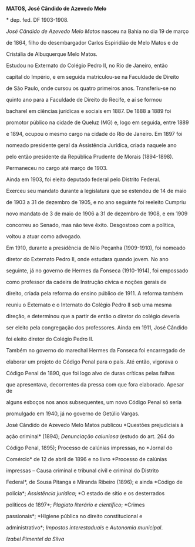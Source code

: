 **MATOS, José Cândido de Azevedo Melo**



\* dep. fed. DF 1903-1908.



*José Cândido de Azevedo Melo Matos* nasceu na Bahia no dia 19 de março

de 1864, filho do desembargador Carlos Espiridião de Melo Matos e de

Cristália de Albuquerque Melo Matos.



Estudou no Externato do Colégio Pedro II, no Rio de Janeiro, então

capital do Império, e em seguida matriculou-se na Faculdade de Direito

de São Paulo, onde cursou os quatro primeiros anos. Transferiu-se no

quinto ano para a Faculdade de Direito do Recife, e aí se formou

bacharel em ciências jurídicas e sociais em 1887. De 1888 a 1889 foi

promotor público na cidade de Queluz (MG) e, logo em seguida, entre 1889

e 1894, ocupou o mesmo cargo na cidade do Rio de Janeiro. Em 1897 foi

nomeado presidente geral da Assistência Jurídica, criada naquele ano

pelo então presidente da República Prudente de Morais (1894-1898).

Permaneceu no cargo até março de 1903.



Ainda em 1903, foi eleito deputado federal pelo Distrito Federal.

Exerceu seu mandato durante a legislatura que se estendeu de 14 de maio

de 1903 a 31 de dezembro de 1905, e no ano seguinte foi reeleito Cumpriu

novo mandato de 3 de maio de 1906 a 31 de dezembro de 1908, e em 1909

concorreu ao Senado, mas não teve êxito. Desgostoso com a política,

voltou a atuar como advogado.



Em 1910, durante a presidência de Nilo Peçanha (1909-1910), foi nomeado

diretor do Externato Pedro II, onde estudara quando jovem. No ano

seguinte, já no governo de Hermes da Fonseca (1910-1914), foi empossado

como professor da cadeira de Instrução cívica e noções gerais de

direito, criada pela reforma do ensino público de 1911. A reforma também

reuniu o Externato e o Internato do Colégio Pedro II sob uma mesma

direção, e determinou que a partir de então o diretor do colégio deveria

ser eleito pela congregação dos professores. Ainda em 1911, José Cândido

foi eleito diretor do Colégio Pedro II.



Também no governo do marechal Hermes da Fonseca foi encarregado de

elaborar um projeto de Código Penal para o país. Até então, vigorava o

Código Penal de 1890, que foi logo alvo de duras críticas pelas falhas

que apresentava, decorrentes da pressa com que fora elaborado. Apesar de

alguns esboços nos anos subsequentes, um novo Código Penal só seria

promulgado em 1940, já no governo de Getúlio Vargas.



José Cândido de Azevedo Melo Matos publicou *Questões prejudiciais à

ação criminal* (1894); *Denunciação caluniosa* (estudo do art. 264 do

Código Penal, 1895); Processo de calúnias impressas, no *Jornal do

Comércio* de 12 de abril de 1896 e no livro *Processo de calúnias

impressas – Causa criminal e tribunal civil e criminal do Distrito

Federal*, de Sousa Pitanga e Miranda Ribeiro (1896); e ainda *Código de

polícia*; *Assistência jurídica*; *O estado de sítio e os desterrados

políticos de 1897*; *Plagiato literário e científico*; *Crimes

passionais*; *Higiene pública no direito constitucional e

administrativo*; *Impostos interestaduais* e *Autonomia municipal*.



*Izabel Pimentel da Silva*



